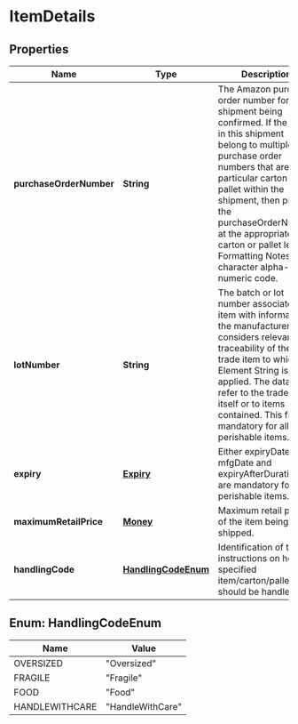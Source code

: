 
# ItemDetails

## Properties
Name | Type | Description | Notes
------------ | ------------- | ------------- | -------------
**purchaseOrderNumber** | **String** | The Amazon purchase order number for the shipment being confirmed. If the items in this shipment belong to multiple purchase order numbers that are in particular carton or pallet within the shipment, then provide the purchaseOrderNumber at the appropriate carton or pallet level. Formatting Notes: 8-character alpha-numeric code. |  [optional]
**lotNumber** | **String** | The batch or lot number associates an item with information the manufacturer considers relevant for traceability of the trade item to which the Element String is applied. The data may refer to the trade item itself or to items contained. This field is mandatory for all perishable items. |  [optional]
**expiry** | [**Expiry**](Expiry.md) | Either expiryDate or mfgDate and expiryAfterDuration are mandatory for perishable items. |  [optional]
**maximumRetailPrice** | [**Money**](Money.md) | Maximum retail price of the item being shipped. |  [optional]
**handlingCode** | [**HandlingCodeEnum**](#HandlingCodeEnum) | Identification of the instructions on how specified item/carton/pallet should be handled. |  [optional]


<a name="HandlingCodeEnum"></a>
## Enum: HandlingCodeEnum
Name | Value
---- | -----
OVERSIZED | &quot;Oversized&quot;
FRAGILE | &quot;Fragile&quot;
FOOD | &quot;Food&quot;
HANDLEWITHCARE | &quot;HandleWithCare&quot;



